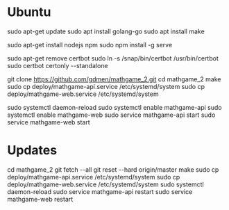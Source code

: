 # Ubuntu
sudo apt-get update
sudo apt install golang-go
sudo apt install make

sudo apt-get install nodejs npm
sudo npm install -g serve

sudo apt-get remove certbot
sudo ln -s /snap/bin/certbot /usr/bin/certbot
sudo certbot certonly --standalone

git clone https://github.com/gdmen/mathgame_2.git
cd mathgame_2
make
sudo cp deploy/mathgame-api.service /etc/systemd/system
sudo cp deploy/mathgame-web.service /etc/systemd/system

sudo systemctl daemon-reload
sudo systemctl enable mathgame-api
sudo systemctl enable mathgame-web
sudo service mathgame-api start
sudo service mathgame-web start

# Updates
cd mathgame_2
git fetch --all
git reset --hard origin/master
make
sudo cp deploy/mathgame-api.service /etc/systemd/system
sudo cp deploy/mathgame-web.service /etc/systemd/system
sudo systemctl daemon-reload
sudo service mathgame-api restart
sudo service mathgame-web restart
